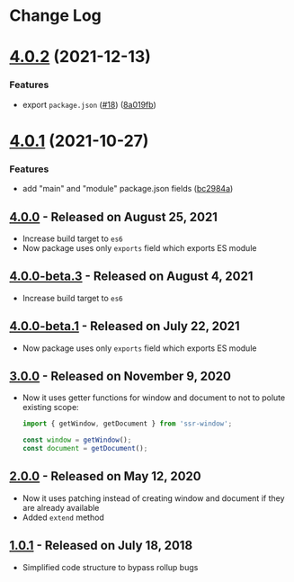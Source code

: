 # Change Log

# [4.0.2](https://github.com/nolimits4web/ssr-window/compare/v4.0.1...v4.0.2) (2021-12-13)

### Features

- export `package.json` ([#18](https://github.com/nolimits4web/ssr-window/issues/18)) ([8a019fb](https://github.com/nolimits4web/ssr-window/commit/8a019fba12944134da6972f4d1c9a02c728ac0aa))

# [4.0.1](https://github.com/nolimits4web/ssr-window/compare/v4.0.0...v4.0.1) (2021-10-27)

### Features

- add "main" and "module" package.json fields ([bc2984a](https://github.com/nolimits4web/ssr-window/commit/bc2984aa787c6b2dc9f15d47805b36f7b26e23a2))

## [4.0.0](https://github.com/nolimits4web/ssr-window/compare/v3.0.0...v4.0.0) - Released on August 25, 2021

- Increase build target to `es6`
- Now package uses only `exports` field which exports ES module

## [4.0.0-beta.3](https://github.com/nolimits4web/ssr-window/compare/v4.0.0-beta.1...v4.0.0-beta.3) - Released on August 4, 2021

- Increase build target to `es6`

## [4.0.0-beta.1](https://github.com/nolimits4web/ssr-window/compare/v3.0.0...v4.0.0-beta.1) - Released on July 22, 2021

- Now package uses only `exports` field which exports ES module

## [3.0.0](https://github.com/nolimits4web/ssr-window/compare/v1.0.1...v2.0.0) - Released on November 9, 2020

- Now it uses getter functions for window and document to not to polute existing scope:

  ```js
  import { getWindow, getDocument } from 'ssr-window';

  const window = getWindow();
  const document = getDocument();
  ```

## [2.0.0](https://github.com/nolimits4web/ssr-window/compare/v1.0.1...v2.0.0) - Released on May 12, 2020

- Now it uses patching instead of creating window and document if they are already available
- Added `extend` method

## [1.0.1](https://github.com/nolimits4web/ssr-window/compare/v1.0.0...v1.0.1) - Released on July 18, 2018

- Simplified code structure to bypass rollup bugs
